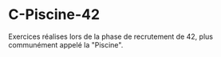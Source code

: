# C-Piscine-42
Exercices réalises lors de la phase de recrutement de 42, plus communément appelé la "Piscine".
